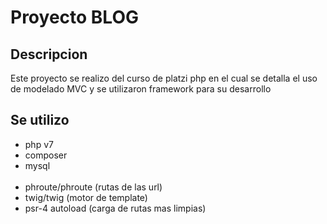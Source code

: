 
<h1>Proyecto BLOG</h1>
<h2>Descripcion</h2>
Este proyecto se realizo del curso de platzi php en el cual se detalla el uso de modelado MVC y se utilizaron framework para su
desarrollo

<h2>Se utilizo</h2>
<ul>
  <li>php v7</li>
  <li>composer</li>
  <li>mysql</li>
  <li>phroute/phroute (rutas de las url)</li>
  <li>twig/twig (motor de template)</li>
  <li>psr-4 autoload (carga de rutas mas limpias)</li>
<ul>
